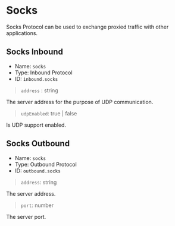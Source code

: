 # Socks
Socks Protocol can be used to exchange proxied traffic with other applications.


## Socks Inbound
* Name: `socks`
* Type: Inbound Protocol
* ID: `inbound.socks`

> `address` : string

The server address for the purpose of UDP communication.

> `udpEnabled`: true | false

Is UDP support enabled.

## Socks Outbound
* Name: `socks`
* Type: Outbound Protocol
* ID: `outbound.socks`

> `address`: string

The server address.

> `port`: number

The server port.
